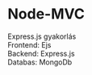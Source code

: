 # Node-MVC
Express.js gyakorlás<br />
Frontend: Ejs<br />
Backend: Express.js<br />
Databas: MongoDb
